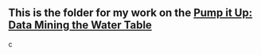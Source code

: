 ## This is the folder for my work on the [Pump it Up: Data Mining the Water Table](https://www.drivendata.org/competitions/7/pump-it-up-data-mining-the-water-table/page/23/)

c
